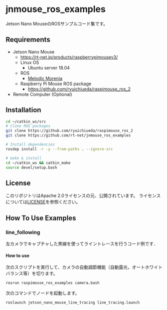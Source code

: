 # jnmouse_ros_examples
Jetson Nano MouseのROSサンプルコード集です。

## Requirements

- Jetson Nano Mouse
  - https://rt-net.jp/products/raspberrypimousev3/
  - Linux OS
    - Ubuntu server 18.04
  - ROS
    - [Melodic Morenia](http://wiki.ros.org/melodic/Installation/Ubuntu)
  - Raspberry Pi Mouse ROS package
    - https://github.com/ryuichiueda/raspimouse_ros_2
- Remote Computer (Optional)

## Installation

```sh
cd ~/catkin_ws/src
# Clone ROS packages
git clone https://github.com/ryuichiueda/raspimouse_ros_2
git clone https://github.com/rt-net/jnmouse_ros_examples

# Install dependencies
rosdep install -r -y --from-paths . --ignore-src      

# make & install
cd ~/catkin_ws && catkin_make
source devel/setup.bash
```

## License

このリポジトリはApache 2.0ライセンスの元、公開されています。 
ライセンスについては[LICENSE](./LICENSE)を参照ください。

## How To Use Examples
### line_following

左カメラでキャプチャした黒線を使ってライントレースを行うコード例です．

#### How to use

次のスクリプトを実行して、カメラの自動調節機能（自動露光，オートホワイトバランス等）を切ります。


```sh
rosrun raspimouse_ros_examples camera.bash
```

次のコマンドでノードを起動します。

```sh
roslaunch jetson_nano_mouse_line_tracing line_tracing.launch
```

